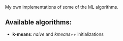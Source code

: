 My own implementations of some of the ML algorithms.

## Available algorithms:
* **k-means**: *naive* and *kmeans++* initializations
